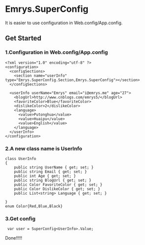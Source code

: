 # Emrys.SuperConfig

It is easier to use configuration in Web.config/App.config.

## Get Started

### 1.Configuration in Web.config/App.config
```
<?xml version="1.0" encoding="utf-8" ?>
<configuration>
  <configSections>
    <section name="userInfo" type="Emrys.SuperConfig.Section,Emrys.SuperConfig"></section>
  </configSections>

  <userInfo userName="Emrys" email="i@emrys.me" age="27">
    <blogUrl>http://www.cnblogs.com/emrys5/</blogUrl>
    <favoriteColor>Blue</favoriteColor>
    <dislikeColor>2</dislikeColor> 
    <language>
      <value>Putonghua</value>
      <value>Huaipu</value>
      <value>English</value>
    </language> 
  </userInfo> 
</configuration>
```

### 2.A new class name is UserInfo
```
class UserInfo
{
    public string UserName { get; set; }
    public string Email { get; set; }
    public int Age { get; set; }
    public string BlogUrl { get; set; }
    public Color FavoriteColor { get; set; }
    public Color DislikeColor { get; set; } 
    public List<string> Language { get; set; }
   
}
enum Color{Red,Blue,Black} 
```

### 3.Get config
```
 var user = SuperConfig<UserInfo>.Value;
```

Done!!!!!











